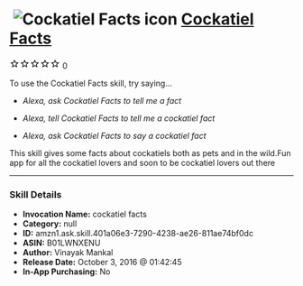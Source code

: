 # &nbsp;<img src="skill_icon" alt="Cockatiel Facts icon" width="36"> [Cockatiel Facts](http://alexa.amazon.com/#skills/amzn1.ask.skill.401a06e3-7290-4238-ae26-811ae74bf0dc)
![0 stars](../../images/ic_star_border_black_18dp_1x.png)![0 stars](../../images/ic_star_border_black_18dp_1x.png)![0 stars](../../images/ic_star_border_black_18dp_1x.png)![0 stars](../../images/ic_star_border_black_18dp_1x.png)![0 stars](../../images/ic_star_border_black_18dp_1x.png) 0

To use the Cockatiel Facts skill, try saying...

* *Alexa, ask Cockatiel Facts to tell me a fact*

* *Alexa, tell Cockatiel Facts to tell me a cockatiel fact*

* *Alexa, ask Cockatiel Facts to say a cockatiel fact*

This skill gives some facts about cockatiels both as pets and in the wild.Fun app for all the cockatiel lovers and soon to be cockatiel lovers out there

***

### Skill Details

* **Invocation Name:** cockatiel facts
* **Category:** null
* **ID:** amzn1.ask.skill.401a06e3-7290-4238-ae26-811ae74bf0dc
* **ASIN:** B01LWNXENU
* **Author:** Vinayak Mankal
* **Release Date:** October 3, 2016 @ 01:42:45
* **In-App Purchasing:** No
